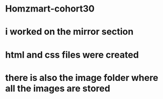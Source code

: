 # Homzmart-cohort30
# i worked on the mirror section
# html and css files were created
# there is also the image folder where all the images are stored
